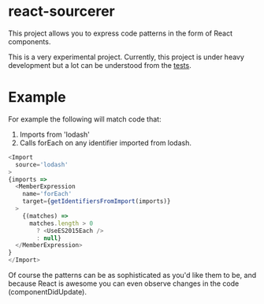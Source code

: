 # react-sourcerer

This project allows you to express code patterns in the form of React components. 

This is a very experimental project. Currently, this project is under heavy development but a lot can be understood from the [tests](modules).

# Example

For example the following will match code that:

1. Imports from 'lodash'
2. Calls forEach on any identifier imported from lodash.

```javascript
<Import
  source='lodash'
>
{imports => 
  <MemberExpression
    name='forEach'
    target={getIdentifiersFromImport(imports)}
  >
    {(matches) => 
      matches.length > 0
        ? <UseES2015Each />
        : null}
  </MemberExpression>
}
</Import>
```

Of course the patterns can be as sophisticated as you'd like them to be, and because React is awesome you can even observe changes in the code (componentDidUpdate). 
